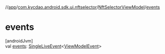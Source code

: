 //[app](../../../index.md)/[com.kycdao.android.sdk.ui.nftselector](../index.md)/[NftSelectorViewModel](index.md)/[events](events.md)

# events

[androidJvm]\
val [events](events.md): [SingleLiveEvent](../../com.kycdao.android.sdk.ui.events/-single-live-event/index.md)&lt;[ViewModelEvent](../../com.kycdao.android.sdk.ui.events/-view-model-event/index.md)&gt;

